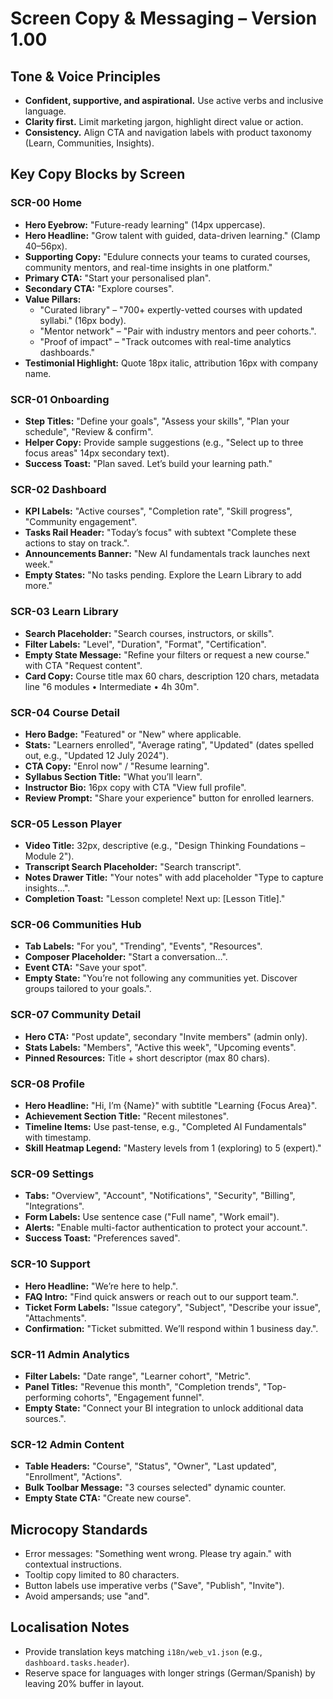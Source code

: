 # Screen Copy & Messaging – Version 1.00

## Tone & Voice Principles
- **Confident, supportive, and aspirational.** Use active verbs and inclusive language.
- **Clarity first.** Limit marketing jargon, highlight direct value or action.
- **Consistency.** Align CTA and navigation labels with product taxonomy (Learn, Communities, Insights).

## Key Copy Blocks by Screen

### SCR-00 Home
- **Hero Eyebrow:** "Future-ready learning" (14px uppercase).
- **Hero Headline:** "Grow talent with guided, data-driven learning." (Clamp 40–56px).
- **Supporting Copy:** "Edulure connects your teams to curated courses, community mentors, and real-time insights in one platform."
- **Primary CTA:** "Start your personalised plan".
- **Secondary CTA:** "Explore courses".
- **Value Pillars:**
  - "Curated library" – "700+ expertly-vetted courses with updated syllabi." (16px body).
  - "Mentor network" – "Pair with industry mentors and peer cohorts.".
  - "Proof of impact" – "Track outcomes with real-time analytics dashboards."
- **Testimonial Highlight:** Quote 18px italic, attribution 16px with company name.

### SCR-01 Onboarding
- **Step Titles:** "Define your goals", "Assess your skills", "Plan your schedule", "Review & confirm".
- **Helper Copy:** Provide sample suggestions (e.g., "Select up to three focus areas" 14px secondary text).
- **Success Toast:** "Plan saved. Let’s build your learning path."

### SCR-02 Dashboard
- **KPI Labels:** "Active courses", "Completion rate", "Skill progress", "Community engagement".
- **Tasks Rail Header:** "Today’s focus" with subtext "Complete these actions to stay on track.".
- **Announcements Banner:** "New AI fundamentals track launches next week."
- **Empty States:** "No tasks pending. Explore the Learn Library to add more."

### SCR-03 Learn Library
- **Search Placeholder:** "Search courses, instructors, or skills".
- **Filter Labels:** "Level", "Duration", "Format", "Certification".
- **Empty State Message:** "Refine your filters or request a new course." with CTA "Request content".
- **Card Copy:** Course title max 60 chars, description 120 chars, metadata line "6 modules • Intermediate • 4h 30m".

### SCR-04 Course Detail
- **Hero Badge:** "Featured" or "New" where applicable.
- **Stats:** "Learners enrolled", "Average rating", "Updated" (dates spelled out, e.g., "Updated 12 July 2024").
- **CTA Copy:** "Enrol now" / "Resume learning".
- **Syllabus Section Title:** "What you’ll learn".
- **Instructor Bio:** 16px copy with CTA "View full profile".
- **Review Prompt:** "Share your experience" button for enrolled learners.

### SCR-05 Lesson Player
- **Video Title:** 32px, descriptive (e.g., "Design Thinking Foundations – Module 2").
- **Transcript Search Placeholder:** "Search transcript".
- **Notes Drawer Title:** "Your notes" with add placeholder "Type to capture insights…".
- **Completion Toast:** "Lesson complete! Next up: [Lesson Title]."

### SCR-06 Communities Hub
- **Tab Labels:** "For you", "Trending", "Events", "Resources".
- **Composer Placeholder:** "Start a conversation…".
- **Event CTA:** "Save your spot".
- **Empty State:** "You’re not following any communities yet. Discover groups tailored to your goals.".

### SCR-07 Community Detail
- **Hero CTA:** "Post update", secondary "Invite members" (admin only).
- **Stats Labels:** "Members", "Active this week", "Upcoming events".
- **Pinned Resources:** Title + short descriptor (max 80 chars).

### SCR-08 Profile
- **Hero Headline:** "Hi, I’m {Name}" with subtitle "Learning {Focus Area}".
- **Achievement Section Title:** "Recent milestones".
- **Timeline Items:** Use past-tense, e.g., "Completed AI Fundamentals" with timestamp.
- **Skill Heatmap Legend:** "Mastery levels from 1 (exploring) to 5 (expert)."

### SCR-09 Settings
- **Tabs:** "Overview", "Account", "Notifications", "Security", "Billing", "Integrations".
- **Form Labels:** Use sentence case ("Full name", "Work email").
- **Alerts:** "Enable multi-factor authentication to protect your account.".
- **Success Toast:** "Preferences saved".

### SCR-10 Support
- **Hero Headline:** "We’re here to help.".
- **FAQ Intro:** "Find quick answers or reach out to our support team.".
- **Ticket Form Labels:** "Issue category", "Subject", "Describe your issue", "Attachments".
- **Confirmation:** "Ticket submitted. We’ll respond within 1 business day.".

### SCR-11 Admin Analytics
- **Filter Labels:** "Date range", "Learner cohort", "Metric".
- **Panel Titles:** "Revenue this month", "Completion trends", "Top-performing cohorts", "Engagement funnel".
- **Empty State:** "Connect your BI integration to unlock additional data sources.".

### SCR-12 Admin Content
- **Table Headers:** "Course", "Status", "Owner", "Last updated", "Enrollment", "Actions".
- **Bulk Toolbar Message:** "3 courses selected" dynamic counter.
- **Empty State CTA:** "Create new course".

## Microcopy Standards
- Error messages: "Something went wrong. Please try again." with contextual instructions.
- Tooltip copy limited to 80 characters.
- Button labels use imperative verbs ("Save", "Publish", "Invite").
- Avoid ampersands; use "and".

## Localisation Notes
- Provide translation keys matching `i18n/web_v1.json` (e.g., `dashboard.tasks.header`).
- Reserve space for languages with longer strings (German/Spanish) by leaving 20% buffer in layout.
